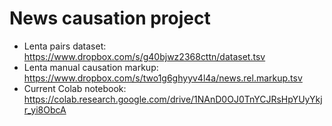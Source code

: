 # News causation project

- Lenta pairs dataset: https://www.dropbox.com/s/g40bjwz2368cttn/dataset.tsv
- Lenta manual causation markup: https://www.dropbox.com/s/two1g6ghyyv4l4a/news.rel.markup.tsv
- Current Colab notebook: https://colab.research.google.com/drive/1NAnD0OJ0TnYCJRsHpYUyYkjr_yi8ObcA

